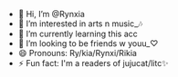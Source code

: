 - 👋 Hi, I’m @Rynxia
- 👀 I’m interested in arts n music_🎶
- 🌱 I’m currently learning this acc
- 💞️ I’m looking to be friends w youu_♡
- 😄 Pronouns: Ry/kia/Rynxi/Rikia
- ⚡ Fun fact: I'm a readers of jujucat/litc✨
